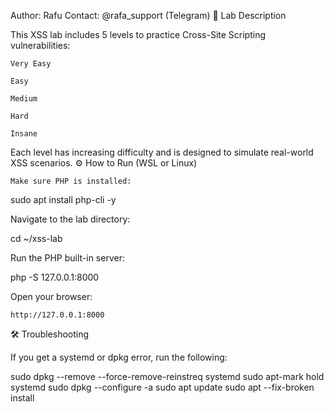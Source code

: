 

Author: Rafu
Contact: @rafa_support (Telegram)
🧪 Lab Description

This XSS lab includes 5 levels to practice Cross-Site Scripting vulnerabilities:

    Very Easy

    Easy

    Medium

    Hard

    Insane

Each level has increasing difficulty and is designed to simulate real-world XSS scenarios.
⚙️ How to Run (WSL or Linux)

    Make sure PHP is installed:

sudo apt install php-cli -y

Navigate to the lab directory:

cd ~/xss-lab

Run the PHP built-in server:

php -S 127.0.0.1:8000

Open your browser:

    http://127.0.0.1:8000

🛠️ Troubleshooting

If you get a systemd or dpkg error, run the following:

sudo dpkg --remove --force-remove-reinstreq systemd
sudo apt-mark hold systemd
sudo dpkg --configure -a
sudo apt update
sudo apt --fix-broken install
